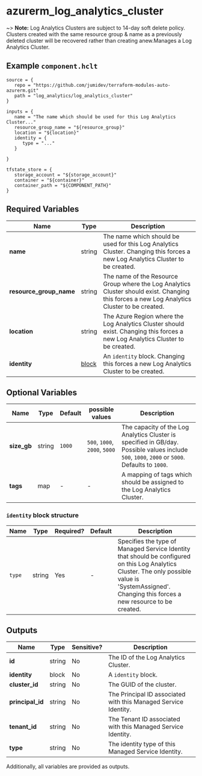 # azurerm_log_analytics_cluster

~> **Note:** Log Analytics Clusters are subject to 14-day soft delete policy. Clusters created with the same resource group & name as a previously deleted cluster will be recovered rather than creating anew.Manages a Log Analytics Cluster.

## Example `component.hclt`

```hcl
source = {
   repo = "https://github.com/jumidev/terraform-modules-auto-azurerm.git"   
   path = "log_analytics/log_analytics_cluster"   
}

inputs = {
   name = "The name which should be used for this Log Analytics Cluster..."   
   resource_group_name = "${resource_group}"   
   location = "${location}"   
   identity = {
      type = "..."      
   }
   
}

tfstate_store = {
   storage_account = "${storage_account}"   
   container = "${container}"   
   container_path = "${COMPONENT_PATH}"   
}

```

## Required Variables

| Name | Type |  Description |
| ---- | --------- |  ----------- |
| **name** | string |  The name which should be used for this Log Analytics Cluster. Changing this forces a new Log Analytics Cluster to be created. | 
| **resource_group_name** | string |  The name of the Resource Group where the Log Analytics Cluster should exist. Changing this forces a new Log Analytics Cluster to be created. | 
| **location** | string |  The Azure Region where the Log Analytics Cluster should exist. Changing this forces a new Log Analytics Cluster to be created. | 
| **identity** | [block](#identity-block-structure) |  An `identity` block. Changing this forces a new Log Analytics Cluster to be created. | 

## Optional Variables

| Name | Type |  Default  |  possible values |  Description |
| ---- | --------- |  ----------- | ----------- | ----------- |
| **size_gb** | string |  `1000`  |  `500`, `1000`, `2000`, `5000`  |  The capacity of the Log Analytics Cluster is specified in GB/day. Possible values include `500`, `1000`, `2000` or `5000`. Defaults to `1000`. | 
| **tags** | map |  -  |  -  |  A mapping of tags which should be assigned to the Log Analytics Cluster. | 

### `identity` block structure

| Name | Type | Required? | Default | Description |
| ---- | ---- | --------- | ------- | ----------- |
| `type` | string | Yes | - | Specifies the type of Managed Service Identity that should be configured on this Log Analytics Cluster. The only possible value is 'SystemAssigned'. Changing this forces a new resource to be created. |



## Outputs

| Name | Type | Sensitive? | Description |
| ---- | ---- | --------- | --------- |
| **id** | string | No  | The ID of the Log Analytics Cluster. | 
| **identity** | block | No  | A `identity` block. | 
| **cluster_id** | string | No  | The GUID of the cluster. | 
| **principal_id** | string | No  | The Principal ID associated with this Managed Service Identity. | 
| **tenant_id** | string | No  | The Tenant ID associated with this Managed Service Identity. | 
| **type** | string | No  | The identity type of this Managed Service Identity. | 

Additionally, all variables are provided as outputs.
